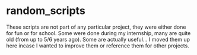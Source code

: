 random_scripts
==============
These scripts are not part of any particular project, they were either done for fun or for school. Some were done during my internship, many are quite old (from up to 5/6 years ago). Some are actually useful... I moved them up here incase I wanted to improve them or reference them for other projects.

